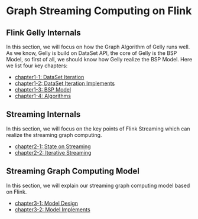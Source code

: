 # Graph Streaming Computing on Flink



## Flink Gelly Internals

In this section, we will focus on how the Graph Algorithm of Gelly runs well. As we know, Gelly is build on DataSet API, the core of Gelly is the BSP Model, so first of all, we should know how Gelly realize the BSP Model. Here we list four key chapters:

+ [chapter1-1: DataSet Iteration](https://github.com/DuanSky22/GraphFlow/tree/master/doc/flink-gelly-internals/DataSet_Iterations.md) 
+ [chapter1-2: DataSet Iteration Implements](https://github.com/DuanSky22/GraphFlow/tree/master/doc/flink-gelly-internals/DataSet_Iteration_Implements.md)
+ [chapter1-3: BSP Model](https://github.com/DuanSky22/GraphFlow/tree/master/doc/flink-gelly-internals/BSP_Model.md)
+ [chapter1-4: Algorithms](https://github.com/DuanSky22/GraphFlow/tree/master/doc/flink-gelly-internals/Algorithms.md)

## Streaming Internals

In this section, we will focus on the key points of Flink Streaming which can realize the streaming graph computing. 

+ [chapter2-1: State on Streaming](https://github.com/DuanSky22/GraphFlow/tree/master/doc/flink-streaming-internals/State.md)
+ [chapter2-2: Iterative Streaming](https://github.com/DuanSky22/GraphFlow/tree/master/doc/flink-streaming-internals/IterativeStreaming.md)

## Streaming Graph Computing Model

In this section, we will explain our streaming graph computing model based on Flink.

+ [chapter3-1: Model Design](https://github.com/DuanSky22/GraphFlow/tree/master/doc/flink-graph-streaming/Model_Design.md)
+ [chapter3-2: Model Implements](https://github.com/DuanSky22/GraphFlow/tree/master/doc/flink-graph-streaming/Model_Implement.md)

